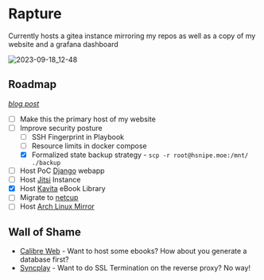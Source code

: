# Rapture

Currently hosts a gitea instance mirroring my repos as well as a copy of my website and a grafana dashboard

![2023-09-18_12-48](https://github.com/port19x/rapture/assets/82055622/bf43d6f9-e225-448b-833a-8323e7757803)

## Roadmap

[*blog post*](https://port19.xyz/tech/status-update-2309/)

- [ ] Make this the primary host of my website
- [ ] Improve security posture
  - [ ] SSH Fingerprint in Playbook
  - [ ] Resource limits in docker compose
  - [x] Formalized state backup strategy - `scp -r root@hsnipe.moe:/mnt/ ./backup`
- [ ] Host PoC [Django](https://docs.djangoproject.com/en/2.2/howto/deployment/) webapp
- [ ] Host [Jitsi](https://github.com/jitsi/docker-jitsi-meet) Instance
- [x] Host [Kavita](https://github.com/Kareadita/Kavita) eBook Library
- [ ] Migrate to [netcup](https://www.netcup.de/bestellen/produkt.php?produkt=2892)
- [ ] Host [Arch Linux Mirror](https://wiki.archlinux.org/title/DeveloperWiki:NewMirrors)

## Wall of Shame

- [Calibre Web](https://github.com/janeczku/calibre-web) - Want to host some ebooks? How about you generate a database first?
- [Syncplay](https://github.com/Syncplay/syncplay/issues/573#issuecomment-1362880943) - Want to do SSL Termination on the reverse proxy? No way!
